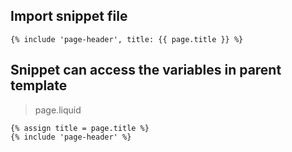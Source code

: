 
## Import snippet file
```
{% include 'page-header', title: {{ page.title }} %}
```

## Snippet can access the variables in parent template

> page.liquid
```
{% assign title = page.title %}
{% include 'page-header' %}
```